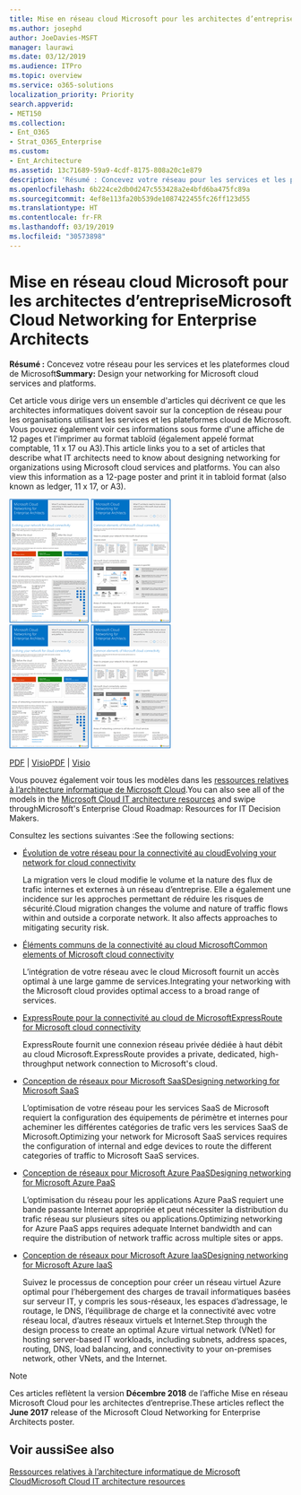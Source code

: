```yaml
---
title: Mise en réseau cloud Microsoft pour les architectes d’entreprise
ms.author: josephd
author: JoeDavies-MSFT
manager: laurawi
ms.date: 03/12/2019
ms.audience: ITPro
ms.topic: overview
ms.service: o365-solutions
localization_priority: Priority
search.appverid:
- MET150
ms.collection:
- Ent_O365
- Strat_O365_Enterprise
ms.custom:
- Ent_Architecture
ms.assetid: 13c71689-59a9-4cdf-8175-808a20c1e879
description: 'Résumé : Concevez votre réseau pour les services et les plateformes cloud de Microsoft'
ms.openlocfilehash: 6b224ce2db0d247c553428a2e4bfd6ba475fc89a
ms.sourcegitcommit: 4ef8e113fa20b539de1087422455fc26ff123d55
ms.translationtype: HT
ms.contentlocale: fr-FR
ms.lasthandoff: 03/19/2019
ms.locfileid: "30573898"
---
```

# <a name="microsoft-cloud-networking-for-enterprise-architects"></a><span data-ttu-id="c308e-103">Mise en réseau cloud Microsoft pour les architectes d’entreprise</span><span class="sxs-lookup"><span data-stu-id="c308e-103">Microsoft Cloud Networking for Enterprise Architects</span></span>

 <span data-ttu-id="c308e-104">**Résumé :** Concevez votre réseau pour les services et les plateformes cloud de Microsoft</span><span class="sxs-lookup"><span data-stu-id="c308e-104">**Summary:** Design your networking for Microsoft cloud services and platforms.</span></span>
  
<span data-ttu-id="c308e-p101">Cet article vous dirige vers un ensemble d'articles qui décrivent ce que les architectes informatiques doivent savoir sur la conception de réseau pour les organisations utilisant les services et les plateformes cloud de Microsoft. Vous pouvez également voir ces informations sous forme d'une affiche de 12 pages et l'imprimer au format tabloïd (également appelé format comptable, 11 x 17 ou A3).</span><span class="sxs-lookup"><span data-stu-id="c308e-p101">This article links you to a set of articles that describe what IT architects need to know about designing networking for organizations using Microsoft cloud services and platforms. You can also view this information as a 12-page poster and print it in tabloid format (also known as ledger, 11 x 17, or A3).</span></span>
  
<span data-ttu-id="c308e-107">[![Image miniature représentant le modèle de mise en réseau cloud Microsoft](media/95e8ab6a-b4d0-4836-acc1-b0b77ebf46e6.png)  
](https://go.microsoft.com/fwlink/p/?linkid=842073)</span><span class="sxs-lookup"><span data-stu-id="c308e-107">[![Thumb image for Microsoft cloud networking model](media/95e8ab6a-b4d0-4836-acc1-b0b77ebf46e6.png)  
](https://go.microsoft.com/fwlink/p/?linkid=842073)</span></span>
  
<span data-ttu-id="c308e-108">[PDF](https://go.microsoft.com/fwlink/p/?linkid=842073) | [Visio](https://go.microsoft.com/fwlink/p/?linkid=842074)</span><span class="sxs-lookup"><span data-stu-id="c308e-108">[PDF](https://go.microsoft.com/fwlink/p/?linkid=842073) | [Visio](https://go.microsoft.com/fwlink/p/?linkid=842074)</span></span>
  
<span data-ttu-id="c308e-109">Vous pouvez également voir tous les modèles dans les [ressources relatives à l’architecture informatique de Microsoft Cloud](microsoft-cloud-it-architecture-resources.md).</span><span class="sxs-lookup"><span data-stu-id="c308e-109">You can also see all of the models in the [Microsoft Cloud IT architecture resources](microsoft-cloud-it-architecture-resources.md) and swipe throughMicrosoft's Enterprise Cloud Roadmap: Resources for IT Decision Makers.</span></span>
  
<span data-ttu-id="c308e-110">Consultez les sections suivantes :</span><span class="sxs-lookup"><span data-stu-id="c308e-110">See the following sections:</span></span>
  
- [<span data-ttu-id="c308e-111">Évolution de votre réseau pour la connectivité au cloud</span><span class="sxs-lookup"><span data-stu-id="c308e-111">Evolving your network for cloud connectivity</span></span>](evolving-your-network-for-cloud-connectivity.md)
    
    <span data-ttu-id="c308e-p102">La migration vers le cloud modifie le volume et la nature des flux de trafic internes et externes à un réseau d’entreprise. Elle a également une incidence sur les approches permettant de réduire les risques de sécurité.</span><span class="sxs-lookup"><span data-stu-id="c308e-p102">Cloud migration changes the volume and nature of traffic flows within and outside a corporate network. It also affects approaches to mitigating security risk.</span></span>
    
- [<span data-ttu-id="c308e-114">Éléments communs de la connectivité au cloud Microsoft</span><span class="sxs-lookup"><span data-stu-id="c308e-114">Common elements of Microsoft cloud connectivity</span></span>](common-elements-of-microsoft-cloud-connectivity.md)
    
    <span data-ttu-id="c308e-115">L’intégration de votre réseau avec le cloud Microsoft fournit un accès optimal à une large gamme de services.</span><span class="sxs-lookup"><span data-stu-id="c308e-115">Integrating your networking with the Microsoft cloud provides optimal access to a broad range of services.</span></span>
    
- [<span data-ttu-id="c308e-116">ExpressRoute pour la connectivité au cloud de Microsoft</span><span class="sxs-lookup"><span data-stu-id="c308e-116">ExpressRoute for Microsoft cloud connectivity</span></span>](expressroute-for-microsoft-cloud-connectivity.md)
    
    <span data-ttu-id="c308e-117">ExpressRoute fournit une connexion réseau privée dédiée à haut débit au cloud Microsoft.</span><span class="sxs-lookup"><span data-stu-id="c308e-117">ExpressRoute provides a private, dedicated, high-throughput network connection to Microsoft's cloud.</span></span>
    
- [<span data-ttu-id="c308e-118">Conception de réseaux pour Microsoft SaaS</span><span class="sxs-lookup"><span data-stu-id="c308e-118">Designing networking for Microsoft SaaS</span></span>](designing-networking-for-microsoft-saas.md)
    
    <span data-ttu-id="c308e-119">L’optimisation de votre réseau pour les services SaaS de Microsoft requiert la configuration des équipements de périmètre et internes pour acheminer les différentes catégories de trafic vers les services SaaS de Microsoft.</span><span class="sxs-lookup"><span data-stu-id="c308e-119">Optimizing your network for Microsoft SaaS services requires the configuration of internal and edge devices to route the different categories of traffic to Microsoft SaaS services.</span></span>
    
- [<span data-ttu-id="c308e-120">Conception de réseaux pour Microsoft Azure PaaS</span><span class="sxs-lookup"><span data-stu-id="c308e-120">Designing networking for Microsoft Azure PaaS</span></span>](designing-networking-for-microsoft-azure-paas.md)
    
    <span data-ttu-id="c308e-121">L’optimisation du réseau pour les applications Azure PaaS requiert une bande passante Internet appropriée et peut nécessiter la distribution du trafic réseau sur plusieurs sites ou applications.</span><span class="sxs-lookup"><span data-stu-id="c308e-121">Optimizing networking for Azure PaaS apps requires adequate Internet bandwidth and can require the distribution of network traffic across multiple sites or apps.</span></span>
    
- [<span data-ttu-id="c308e-122">Conception de réseaux pour Microsoft Azure IaaS</span><span class="sxs-lookup"><span data-stu-id="c308e-122">Designing networking for Microsoft Azure IaaS</span></span>](designing-networking-for-microsoft-azure-iaas.md)
    
    <span data-ttu-id="c308e-123">Suivez le processus de conception pour créer un réseau virtuel Azure optimal pour l’hébergement des charges de travail informatiques basées sur serveur IT, y compris les sous-réseaux, les espaces d’adressage, le routage, le DNS, l’équilibrage de charge et la connectivité avec votre réseau local, d’autres réseaux virtuels et Internet.</span><span class="sxs-lookup"><span data-stu-id="c308e-123">Step through the design process to create an optimal Azure virtual network (VNet) for hosting server-based IT workloads, including subnets, address spaces, routing, DNS, load balancing, and connectivity to your on-premises network, other VNets, and the Internet.</span></span>
    
> [!NOTE]
> <span data-ttu-id="c308e-124">Ces articles reflètent la version **Décembre 2018** de l’affiche Mise en réseau Microsoft Cloud pour les architectes d’entreprise.</span><span class="sxs-lookup"><span data-stu-id="c308e-124">These articles reflect the **June 2017** release of the Microsoft Cloud Networking for Enterprise Architects poster.</span></span>
  
## <a name="see-also"></a><span data-ttu-id="c308e-125">Voir aussi</span><span class="sxs-lookup"><span data-stu-id="c308e-125">See also</span></span>

[<span data-ttu-id="c308e-126">Ressources relatives à l’architecture informatique de Microsoft Cloud</span><span class="sxs-lookup"><span data-stu-id="c308e-126">Microsoft Cloud IT architecture resources</span></span>](microsoft-cloud-it-architecture-resources.md)

